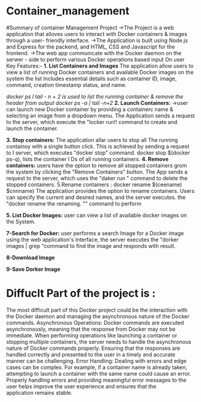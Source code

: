 # Container_management
#Summary of container Management Project
->The Project is a web application that alloves users to interact with Docker containers & images through a user- friendly interface.
->The Application is built using Node.js and Express for the packend, and HTML, CSS and Javascript for the frontend.
->The web app communicate with the Docker daemon on the serwer - side to perform various Docker operations based input On user
Key Features:-
**1. List Containers and Images**
The application allow users to view a list of running Docker containers and available Docker images on the system the list Includes essential details such as container ID, image, command, creation timestamp status, and name.
   
*docker ps I tail - n + 2 is used to list the running container & remove the header from output docker ps -a | tail -n+2*
**2. Launch Containers:**
→user can launch new Docker container by providing a containerc name & selecting an image from a dropdown menu.
The Application sends a request to the server, which execute the "locker run!! command to create and launch the container.

**3. Stop containers:**
The application allar users to stop all The running containoy with a single button click.
This is achieved by sending a request to I server, which executes "docker stop" command.
docker stop $(docker ps-q), lists the container I Ds of all running containers.
**4. Remove containers:**
users have the option to remove all stopped containers grom the system by clicking the "Remove Containers" button. 
The App sends a request to the server, which uses the "daker run " command to delete the stopped containers.
5.Rename containers : docker rename $(ceename) $cnnname)
The application provides the option to rename containers. Users can specify the current and desired names, and the server executes. the "docker rename the renaming. "" command to perform

**5. List Docker Images:**
   user can view a list of available docker images on the System.

   
**7-Search for Docker:**
user performs a search Image for a Docker image using the web application's Interface, the server executes the
"dorker images | grep "command to find the image and responds with result.

**8-Download Image**

**9-Save Dorker Image**

  # Diffuclt Part of the project is :
The most difficult part of this Docker project could be the interaction with the Docker daemon and managing the asynchronous nature of the Docker commands.
Asynchronous Operations: Docker commands are executed asynchronously, meaning that the response from Docker may not be immediate. When performing operations like launching a container or stopping multiple containers, the server needs to handle the asynchronous nature of Docker commands properly. Ensuring that the responses are handled correctly and presented to the user in a timely and accurate manner can be challenging.
Error Handling: Dealing with errors and edge cases can be complex. For example, if a container name is already taken, attempting to launch a container with the same name could cause an error. Properly handling errors and providing meaningful error messages to the user helps improve the user experience and ensures that the application remains stable.

 

